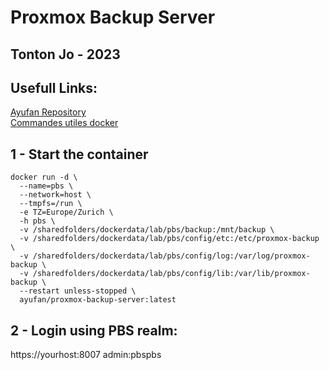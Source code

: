 # Proxmox Backup Server 

## Tonton Jo - 2023

## Usefull Links: 
[Ayufan Repository ](https://github.com/ayufan/pve-backup-server-dockerfiles)  
[Commandes utiles docker](https://raw.githubusercontent.com/Tontonjo/docker/main/README.md)  

## 1 - Start the container
```ssh
docker run -d \
  --name=pbs \
  --network=host \
  --tmpfs=/run \
  -e TZ=Europe/Zurich \
  -h pbs \
  -v /sharedfolders/dockerdata/lab/pbs/backup:/mnt/backup \
  -v /sharedfolders/dockerdata/lab/pbs/config/etc:/etc/proxmox-backup \
  -v /sharedfolders/dockerdata/lab/pbs/config/log:/var/log/proxmox-backup \
  -v /sharedfolders/dockerdata/lab/pbs/config/lib:/var/lib/proxmox-backup \
  --restart unless-stopped \
  ayufan/proxmox-backup-server:latest
```
## 2 - Login using PBS realm:
https://yourhost:8007
admin:pbspbs

